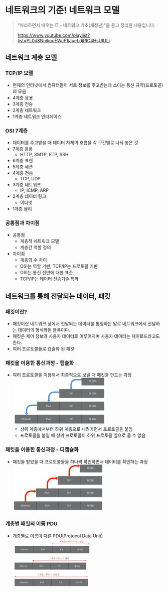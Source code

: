 # 네트워크의 기준! 네트워크 모델

> "따라하면서 배우는 IT - 네트워크 기초(개정판)"을 듣고 정리한 내용입니다.
>
> https://www.youtube.com/playlist?list=PL0d8NnikouEWcF1jJueLdjRIC4HsUlULi

## 네트워크 계층 모델
### TCP/IP 모델
- 현재의 인터넷에서 컴퓨터들이 서로 정보를 주고받는데 쓰이는 통신 규약(프로토콜)의 모음
- 4계층 응용
- 3계층 전송
- 2계층 네트워크
- 1계층 네트워크 인터페이스

### OSI 7계층
- 데이터를 주고받을 때 데이터 자체의 흐름을 각 구간별로 나눠 놓은 것
- 7계층 응용
    - HTTP, SMTP, FTP, SSH
- 6계층 표현
- 5계층 세션
- 4계층 전송
    - TCP, UDP
- 3계층 네트워크
    - IP, ICMP, ARP
- 2계층 데이터 링크
    - 이더넷
- 1계층 물리

### 공통점과 차이점
- 공통점
    - 계층적 네트워크 모델
    - 계층간 역할 정의
- 차이점
    - 계층의 수 차이
    - OSI는 역할 기반, TCP/IP는 프로토콜 기반
    - OSI는 통신 전반에 대한 표준
    - TCP/IP는 데이터 전송기술 특화

## 네트워크를 통해 전달되는 데이터, 패킷
### 패킷이란?
- 패킷이란 네트워크 상에서 전달되는 데이터를 통칭하는 말로 네트워크에서 전달하는 데이터의 형식화된 블록이다.
- 패킷은 제어 정보와 사용자 데이터로 이루어지며 사용자 데이터는 페이로드라고도 한다.
- 여러 프로토콜들로 캡슐화 된 패킷

### 패킷을 이용한 통신과정 - 캡슐화
- 여러 프로토콜을 이용해서 최종적으로 보낼 때 패킷을 만드는 과정
    <br><img src="./img/02_패킷을 만드는 과정.PNG" height="150px">
    - 상위 계층에서부터 하위 계층으로 내려가면서 프로토콜을 붙임
    - 프로토콜을 붙일 때 상위 프로토콜이 하위 프로토콜 앞으로 올 수 없음

### 패킷을 이용한 통신과정 - 디캡슐화
- 패킷을 받았을 때 프로토콜들을 하나씩 확인하면서 데이터를 확인하는 과정
    <br><img src="./img/02_데이터를 확인하는 과정.PNG" height="150px">

### 계층별 패킷의 이름 PDU
- 계층별로 이름이 다른 PDU(Protocol Data Unit)
    <br><img src="./img/02_세그먼트.PNG" height="50px">
    <br><img src="./img/02_패킷.PNG" height="50px">
    <br><img src="./img/02_프레임.PNG" height="50px">